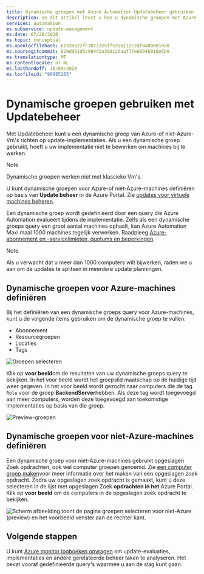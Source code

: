 ```yaml
---
title: Dynamische groepen met Azure Automation Updatebeheer gebruiken
description: In dit artikel leest u hoe u dynamische groepen met Azure Automation Updatebeheer kunt gebruiken.
services: automation
ms.subservice: update-management
ms.date: 07/28/2020
ms.topic: conceptual
ms.openlocfilehash: 61339a22fc3823325ff5356112c2df8a800010a0
ms.sourcegitcommit: 829d951d5c90442a38012daaf77e86046018e5b9
ms.translationtype: MT
ms.contentlocale: nl-NL
ms.lasthandoff: 10/09/2020
ms.locfileid: "90985205"
---
```

# <a name="use-dynamic-groups-with-update-management"></a>Dynamische groepen gebruiken met Updatebeheer

Met Updatebeheer kunt u een dynamische groep van Azure-of niet-Azure-Vm's richten op update-implementaties. Als u een dynamische groep gebruikt, hoeft u uw implementatie niet te bewerken om machines bij te werken.

> [!NOTE]
> Dynamische groepen werken niet met klassieke Vm's.

U kunt dynamische groepen voor Azure-of niet-Azure-machines definiëren op basis van **Update beheer** in de Azure Portal. Zie [updates voor virtuele machines beheren](update-mgmt-manage-updates-for-vm.md).

Een dynamische groep wordt gedefinieerd door een query die Azure Automation evalueert tijdens de implementatie. Zelfs als een dynamische groeps query een groot aantal machines ophaalt, kan Azure Automation Maxi maal 1000 machines tegelijk verwerken. Raadpleeg [Azure-abonnement en -servicelimieten, quotums en beperkingen](../../azure-resource-manager/management/azure-subscription-service-limits.md#update-management).

> [!NOTE]
> Als u verwacht dat u meer dan 1000 computers wilt bijwerken, raden we u aan om de updates te splitsen in meerdere update planningen. 

## <a name="define-dynamic-groups-for-azure-machines"></a>Dynamische groepen voor Azure-machines definiëren

Bij het definiëren van een dynamische groeps query voor Azure-machines, kunt u de volgende items gebruiken om de dynamische groep te vullen:

* Abonnement
* Resourcegroepen
* Locaties
* Tags

![Groepen selecteren](./media/update-mgmt-groups/select-groups.png)

Klik op **voor beeld**om de resultaten van uw dynamische groeps query te bekijken. In het voor beeld wordt het groepslid maatschap op de huidige tijd weer gegeven. In het voor beeld wordt gezocht naar computers die de tag `Role` voor de groep **BackendServer**hebben. Als deze tag wordt toegevoegd aan meer computers, worden deze toegevoegd aan toekomstige implementaties op basis van die groep.

![Preview-groepen](./media/update-mgmt-groups/preview-groups.png)

## <a name="define-dynamic-groups-for-non-azure-machines"></a>Dynamische groepen voor niet-Azure-machines definiëren

Een dynamische groep voor niet-Azure-machines gebruikt opgeslagen Zoek opdrachten, ook wel computer groepen genoemd. Zie [een computer groep maken](../../azure-monitor/platform/computer-groups.md#creating-a-computer-group)voor meer informatie over het maken van een opgeslagen zoek opdracht. Zodra uw opgeslagen zoek opdracht is gemaakt, kunt u deze selecteren in de lijst met opgeslagen Zoek **opdrachten in het** Azure Portal. Klik op **voor beeld** om de computers in de opgeslagen zoek opdracht te bekijken.

![Scherm afbeelding toont de pagina groepen selecteren voor niet-Azure (preview) en het voorbeeld venster aan de rechter kant.](./media/update-mgmt-groups/select-groups-2.png)

## <a name="next-steps"></a>Volgende stappen

U kunt [Azure monitor logboeken opvragen](update-mgmt-query-logs.md) om update-evaluaties, implementaties en andere gerelateerde beheer taken te analyseren. Het bevat vooraf gedefinieerde query's waarmee u aan de slag kunt gaan.
